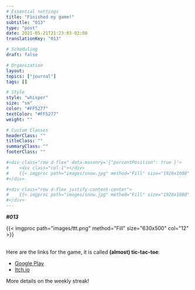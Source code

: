 ```yaml
---
# Essential settings
title: "Finished my game!"
subtitle: "013"
type: "post"
date: 2021-05-21T21:23:03-03:00
translationKey: "013"

# Scheduling
draft: false

# Organization
layout:
topics: ["journal"]
tags: []

# Style
style: "whisper"
size: "sm"
color: "#FF5277"
textColor: "#FF5277"
weight: ""

# Custom Classes
headerClass: ""
titleClass: ""
summaryClass: ""
footerClass: ""

#<div class="row d-flex" data-masonry='{"percentPosition": true }'>
#    <div class="col-1"></div>
#    {{< imgproc path="images/snow.jpg" method="Fill" size="1920x1080" col="8" >}}
#</div>

#<div class="row d-flex justify-content-center">
#    {{< imgproc path="images/snow.jpg" method="Fill" size="1920x1080" col="8" >}}
#</div>
---
```


***#013***

<div class="row d-flex justify-content-center">
    {{< imgproc path="images/ttt.png" method="Fill" size="630x500" col="12" >}}
</div>

<br>

Here are the links for the game, it is called **(almost) tic-tac-toe**:

* [Google Play](https://play.google.com/store/apps/details?id=com.by.koga.almosttictactoe)
* [Itch.io](https://bykoga.itch.io/almost-tic-tac-toe)

More details on the weekly streak!